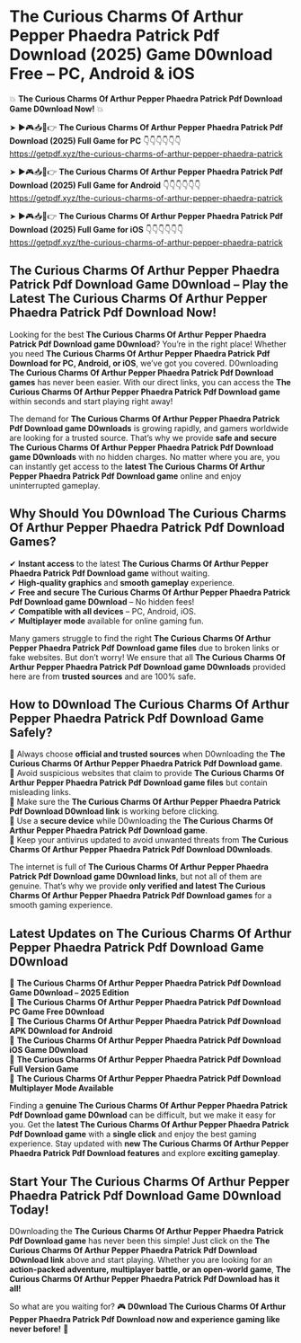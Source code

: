 # The Curious Charms Of Arthur Pepper Phaedra Patrick Pdf Download (2025) Game D0wnload Free – PC, Android & iOS

💥 **The Curious Charms Of Arthur Pepper Phaedra Patrick Pdf Download Game D0wnload Now!** 💥  

➤ ►🎮📥📱👉 **The Curious Charms Of Arthur Pepper Phaedra Patrick Pdf Download (2025) Full Game for PC** 👇👇👇👇👇👇  
https://getpdf.xyz/the-curious-charms-of-arthur-pepper-phaedra-patrick  

➤ ►🎮📥📱👉 **The Curious Charms Of Arthur Pepper Phaedra Patrick Pdf Download (2025) Full Game for Android** 👇👇👇👇👇👇  
https://getpdf.xyz/the-curious-charms-of-arthur-pepper-phaedra-patrick  

➤ ►🎮📥📱👉 **The Curious Charms Of Arthur Pepper Phaedra Patrick Pdf Download (2025) Full Game for iOS** 👇👇👇👇👇👇  
https://getpdf.xyz/the-curious-charms-of-arthur-pepper-phaedra-patrick  

## The Curious Charms Of Arthur Pepper Phaedra Patrick Pdf Download Game D0wnload – Play the Latest The Curious Charms Of Arthur Pepper Phaedra Patrick Pdf Download Now!

Looking for the best **The Curious Charms Of Arthur Pepper Phaedra Patrick Pdf Download game D0wnload**? You’re in the right place! Whether you need **The Curious Charms Of Arthur Pepper Phaedra Patrick Pdf Download for PC, Android, or iOS**, we’ve got you covered. D0wnloading **The Curious Charms Of Arthur Pepper Phaedra Patrick Pdf Download games** has never been easier. With our direct links, you can access the **The Curious Charms Of Arthur Pepper Phaedra Patrick Pdf Download game** within seconds and start playing right away!  

The demand for **The Curious Charms Of Arthur Pepper Phaedra Patrick Pdf Download game D0wnloads** is growing rapidly, and gamers worldwide are looking for a trusted source. That’s why we provide **safe and secure The Curious Charms Of Arthur Pepper Phaedra Patrick Pdf Download game D0wnloads** with no hidden charges. No matter where you are, you can instantly get access to the **latest The Curious Charms Of Arthur Pepper Phaedra Patrick Pdf Download game** online and enjoy uninterrupted gameplay.  

## **Why Should You D0wnload The Curious Charms Of Arthur Pepper Phaedra Patrick Pdf Download Games?**  

✔ **Instant access** to the latest **The Curious Charms Of Arthur Pepper Phaedra Patrick Pdf Download game** without waiting.  
✔ **High-quality graphics** and **smooth gameplay** experience.  
✔ **Free and secure The Curious Charms Of Arthur Pepper Phaedra Patrick Pdf Download game D0wnload** – No hidden fees!  
✔ **Compatible with all devices** – PC, Android, iOS.  
✔ **Multiplayer mode** available for online gaming fun.  

Many gamers struggle to find the right **The Curious Charms Of Arthur Pepper Phaedra Patrick Pdf Download game files** due to broken links or fake websites. But don’t worry! We ensure that all **The Curious Charms Of Arthur Pepper Phaedra Patrick Pdf Download game D0wnloads** provided here are from **trusted sources** and are 100% safe.  

## **How to D0wnload The Curious Charms Of Arthur Pepper Phaedra Patrick Pdf Download Game Safely?**  

📌 Always choose **official and trusted sources** when D0wnloading the **The Curious Charms Of Arthur Pepper Phaedra Patrick Pdf Download game**.  
📌 Avoid suspicious websites that claim to provide **The Curious Charms Of Arthur Pepper Phaedra Patrick Pdf Download game files** but contain misleading links.  
📌 Make sure the **The Curious Charms Of Arthur Pepper Phaedra Patrick Pdf Download D0wnload link** is working before clicking.  
📌 Use a **secure device** while D0wnloading the **The Curious Charms Of Arthur Pepper Phaedra Patrick Pdf Download game**.  
📌 Keep your antivirus updated to avoid unwanted threats from **The Curious Charms Of Arthur Pepper Phaedra Patrick Pdf Download D0wnloads**.  

The internet is full of **The Curious Charms Of Arthur Pepper Phaedra Patrick Pdf Download game D0wnload links**, but not all of them are genuine. That’s why we provide **only verified and latest The Curious Charms Of Arthur Pepper Phaedra Patrick Pdf Download games** for a smooth gaming experience.  

## **Latest Updates on The Curious Charms Of Arthur Pepper Phaedra Patrick Pdf Download Game D0wnload**  

🔹 **The Curious Charms Of Arthur Pepper Phaedra Patrick Pdf Download Game D0wnload – 2025 Edition**  
🔹 **The Curious Charms Of Arthur Pepper Phaedra Patrick Pdf Download PC Game Free D0wnload**  
🔹 **The Curious Charms Of Arthur Pepper Phaedra Patrick Pdf Download APK D0wnload for Android**  
🔹 **The Curious Charms Of Arthur Pepper Phaedra Patrick Pdf Download iOS Game D0wnload**  
🔹 **The Curious Charms Of Arthur Pepper Phaedra Patrick Pdf Download Full Version Game**  
🔹 **The Curious Charms Of Arthur Pepper Phaedra Patrick Pdf Download Multiplayer Mode Available**  

Finding a **genuine The Curious Charms Of Arthur Pepper Phaedra Patrick Pdf Download game D0wnload** can be difficult, but we make it easy for you. Get the **latest The Curious Charms Of Arthur Pepper Phaedra Patrick Pdf Download game** with a **single click** and enjoy the best gaming experience. Stay updated with **new The Curious Charms Of Arthur Pepper Phaedra Patrick Pdf Download features** and explore **exciting gameplay**.  

## **Start Your The Curious Charms Of Arthur Pepper Phaedra Patrick Pdf Download Game D0wnload Today!**  

D0wnloading the **The Curious Charms Of Arthur Pepper Phaedra Patrick Pdf Download game** has never been this simple! Just click on the **The Curious Charms Of Arthur Pepper Phaedra Patrick Pdf Download D0wnload link** above and start playing. Whether you are looking for an **action-packed adventure, multiplayer battle, or an open-world game**, **The Curious Charms Of Arthur Pepper Phaedra Patrick Pdf Download has it all!**  

So what are you waiting for? 🎮 **D0wnload The Curious Charms Of Arthur Pepper Phaedra Patrick Pdf Download now and experience gaming like never before!** 🚀  